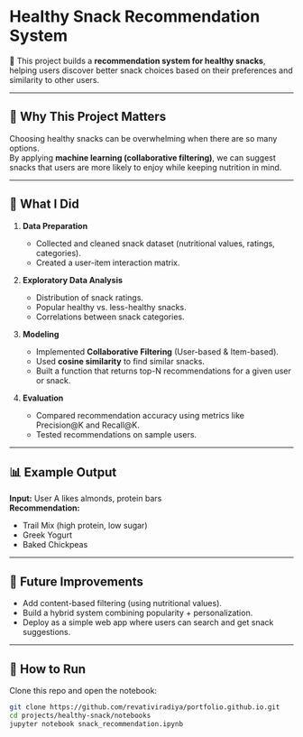 # Healthy Snack Recommendation System  

🥗 This project builds a **recommendation system for healthy snacks**, helping users discover better snack choices based on their preferences and similarity to other users.  

---

## 🌟 Why This Project Matters  
Choosing healthy snacks can be overwhelming when there are so many options.  
By applying **machine learning (collaborative filtering)**, we can suggest snacks that users are more likely to enjoy while keeping nutrition in mind.  

---

## 🔎 What I Did  
1. **Data Preparation**  
   - Collected and cleaned snack dataset (nutritional values, ratings, categories).  
   - Created a user-item interaction matrix.  

2. **Exploratory Data Analysis**  
   - Distribution of snack ratings.  
   - Popular healthy vs. less-healthy snacks.  
   - Correlations between snack categories.  

3. **Modeling**  
   - Implemented **Collaborative Filtering** (User-based & Item-based).  
   - Used **cosine similarity** to find similar snacks.  
   - Built a function that returns top-N recommendations for a given user or snack.  

4. **Evaluation**  
   - Compared recommendation accuracy using metrics like Precision@K and Recall@K.  
   - Tested recommendations on sample users.  

---

## 📊 Example Output  

**Input:** User A likes almonds, protein bars  
**Recommendation:**  
- Trail Mix (high protein, low sugar)  
- Greek Yogurt  
- Baked Chickpeas  

---

## 🔮 Future Improvements  
- Add content-based filtering (using nutritional values).  
- Build a hybrid system combining popularity + personalization.  
- Deploy as a simple web app where users can search and get snack suggestions.  

---

## 🚀 How to Run  
Clone this repo and open the notebook:  

```bash
git clone https://github.com/revativiradiya/portfolio.github.io.git
cd projects/healthy-snack/notebooks
jupyter notebook snack_recommendation.ipynb
